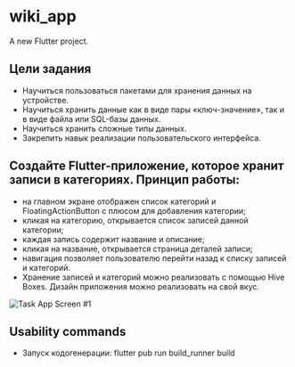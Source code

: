 # wiki_app
A new Flutter project.

## Цели задания
- Научиться пользоваться пакетами для хранения данных на устройстве.
- Научиться хранить данные как в виде пары «ключ-значение», так и в виде файла или SQL-базы данных.
- Научиться хранить сложные типы данных.
- Закрепить навык реализации пользовательского интерфейса.

## Создайте Flutter-приложение, которое хранит записи в категориях. Принцип работы: 
- на главном экране отображен список категорий и FloatingActionButton с плюсом для добавления категории;
- кликая на категорию, открывается список записей данной категории;
- каждая запись содержит название и описание;
- кликая на название, открывается страница деталей записи;
- навигация позволяет пользователю перейти назад к списку записей и категорий.
- Хранение записей и категорий можно реализовать с помощью Hive Boxes. Дизайн приложения можно реализовать на свой вкус.

![Task App Screen #1](/snapshots/1644485893581.jpeg?raw=true)

## Usability commands
- Запуск кодогенерации: flutter pub run build_runner build
